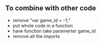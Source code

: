 ## To combine with other code
* remove "var game_id = -1;"
* put whole code in a function
* have function take paramerter game_id
* remove all the imports